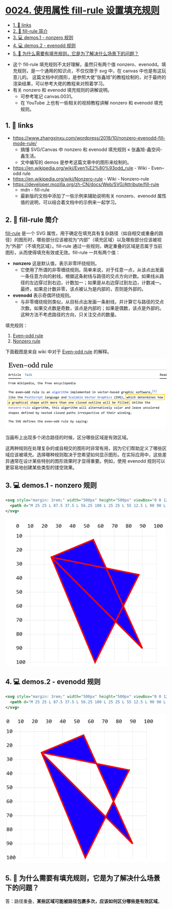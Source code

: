 # [0024. 使用属性 fill-rule 设置填充规则](https://github.com/Tdahuyou/TNotes.svg/tree/main/notes/0024.%20%E4%BD%BF%E7%94%A8%E5%B1%9E%E6%80%A7%20fill-rule%20%E8%AE%BE%E7%BD%AE%E5%A1%AB%E5%85%85%E8%A7%84%E5%88%99)

<!-- region:toc -->

- [1. 🔗 links](#1--links)
- [2. 📒 fill-rule 简介](#2--fill-rule-简介)
- [3. 💻 demos.1 - nonzero 规则](#3--demos1---nonzero-规则)
- [4. 💻 demos.2 - evenodd 规则](#4--demos2---evenodd-规则)
- [5. 🤔 为什么需要有填充规则，它是为了解决什么场景下的问题？](#5--为什么需要有填充规则它是为了解决什么场景下的问题)

<!-- endregion:toc -->
- 这个 fill-rule 填充规则不太好理解，虽然只有两个值 nonzero、evenodd。填充规则，是一个通用的知识点，不仅仅限于 svg 中，在 canvas 中也是有这玩意儿的。
  这篇文档中的图形，是参照大佬“张鑫旭”的教程绘制的，对于最终的渲染结果，可以参考大佬的教程来对照着学习。
- 有关 nonzero 和 evenodd 填充规则的讲解说明。
  - 可参考笔记 canvas.0031。
  - 在 YouTube 上也有一些相关的视频教程讲解 nonzero 和 evenodd 填充规则。

## 1. 🔗 links

- https://www.zhangxinxu.com/wordpress/2018/10/nonzero-evenodd-fill-mode-rule/
  - 搞懂 SVG/Canvas 中 nonzero 和 evenodd 填充规则 « 张鑫旭-鑫空间-鑫生活。
  - 文中编写的 demos 是参考这篇文章中的图形来绘制的。
- https://en.wikipedia.org/wiki/Even%E2%80%93odd_rule - Wiki - Even–odd rule
- https://en.wikipedia.org/wiki/Nonzero-rule - Wiki - Nonzero-rule
- https://developer.mozilla.org/zh-CN/docs/Web/SVG/Attribute/fill-rule
  - mdn - fill-rule
  - 最新版的文档中添加了一些示例来辅助说明有关 nonzero、evenodd 属性值的说明，可以结合着文档中的示例来一起学习。

## 2. 📒 fill-rule 简介

[fill-rule](https://developer.mozilla.org/zh-CN/docs/Web/SVG/Attribute/fill-rule) 是一个 SVG 属性，用于确定在填充具有复杂路径（如自相交或重叠的路径）的图形时，哪些部分应该被视为“内部”（填充区域）以及哪些部分应该被视为“外部”（不填充区域）。fill-rule 通过一些规则，确定重叠的区域是否属于当前图形，从而使得填充有效或无效。fill-rule 一共有两个值：

- **nonzero** 这是默认值，表示非零环绕规则。
  - 它使用了所谓的非零缠绕规则。简单来说，对于任意一点，从该点出发画一条任意方向的射线，根据这条射线与路径的交点方向计数。如果线从路径的左边穿过到右边，计数加一；如果是从右边穿过到左边，计数减一。最终，如果总计数非零，该点被认为是内部的，否则是外部的。
- **evenodd** 表示奇偶环绕规则。
  - 与非零缠绕规则类似，从目标点出发画一条射线，并计算它与路径的交点次数。如果交点数是奇数，该点是内部的；如果是偶数，该点是外部的。这种方法不考虑路径的方向，只关注交点的数量。

填充规则：

1. [Even–odd rule](https://en.wikipedia.org/wiki/Even%E2%80%93odd_rule)
2. [Nonzero rule](https://en.wikipedia.org/wiki/Nonzero-rule)

下面截图是来自 wiki 中对于 [Even–odd rule](https://en.wikipedia.org/wiki/Even%E2%80%93odd_rule) 的解释。

![](assets/2024-12-10-13-40-25.png)

当画布上出现多个闭合路径的时候，区分哪些区域是有效区域。

这两种规则在处理复杂的或自相交的图形时非常有用，因为它们帮助定义了哪些区域应该被填充。选择哪种规则取决于您希望如何显示图形。在实际应用中，这些差异通常在设计某些特别的图形效果时才显得重要。例如，使用 evenodd 规则可以更容易地创建某些类型的镂空效果。

## 3. 💻 demos.1 - nonzero 规则

```xml
<svg style="margin: 3rem;" width="500px" height="500px" viewBox="0 0 120 120" xmlns="http://www.w3.org/2000/svg">
  <path d="M 25 25 L 87.5 37.5 L 56.25 100 L 25 25 L 55 12.5 L 90 90 L 25 25" fill="blue" fill-rule="nonzero" stroke="red" />
</svg>
```

![](assets/2024-12-10-13-44-01.png)

## 4. 💻 demos.2 - evenodd 规则

```xml
<svg style="margin: 3rem;" width="500px" height="500px" viewBox="0 0 120 120" xmlns="http://www.w3.org/2000/svg">
  <path d="M 25 25 L 87.5 37.5 L 56.25 100 L 25 25 L 55 12.5 L 90 90 L 25 25" fill="blue" fill-rule="evenodd" stroke="red" />
</svg>
```

![](assets/2024-12-10-13-44-07.png)

## 5. 🤔 为什么需要有填充规则，它是为了解决什么场景下的问题？

答：路径重叠，**某些区域可能被路径包裹多次，应该如何区分哪些是有效区域**。
